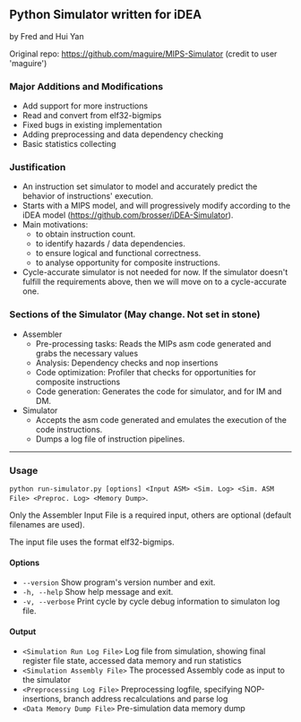 ## Python Simulator written for iDEA
by Fred and Hui Yan

Original repo: https://github.com/maguire/MIPS-Simulator
(credit to user 'maguire')

### Major Additions and Modifications
* Add support for more instructions
* Read and convert from elf32-bigmips
* Fixed bugs in existing implementation
* Adding preprocessing and data dependency checking
* Basic statistics collecting

### Justification
* An instruction set simulator to model and accurately predict the behavior of instructions' execution.
* Starts with a MIPS model, and will progressively modify according to the iDEA model (https://github.com/brosser/iDEA-Simulator).
* Main motivations:
	- to obtain instruction count.
	- to identify hazards / data dependencies.
	- to ensure logical and functional correctness.
	- to analyse opportunity for composite instructions.
* Cycle-accurate simulator is not needed for now. If the simulator doesn't fulfill the requirements above, then we will move on to a cycle-accurate one. 

### Sections of the Simulator (May change. Not set in stone)
* Assembler
	* Pre-processing tasks: Reads the MIPs asm code generated and grabs the necessary values
	* Analysis: Dependency checks and nop insertions
	* Code optimization: Profiler that checks for opportunities for composite instructions
	* Code generation: Generates the code for simulator, and for IM and DM.
* Simulator
	* Accepts the asm code generated and emulates the execution of the code instructions.
	* Dumps a log file of instruction pipelines.
	
------

### Usage

`python run-simulator.py [options] <Input ASM> <Sim. Log> <Sim. ASM File> <Preproc. Log> <Memory Dump>`.

Only the Assembler Input File is a required input, others are optional (default filenames are used).

The input file uses the format elf32-bigmips.

#### Options

- `--version` Show program's version number and exit.
- `-h, --help` Show help message and exit.
- `-v, --verbose` Print cycle by cycle debug information to simulaton log file.
 
#### Output

- `<Simulation Run Log File>` Log file from simulation, showing final register file state, accessed data memory and run statistics
- `<Simulation Assembly File>` The processed Assembly code as input to the simulator
- `<Preprocessing Log File>` Preprocessing logfile, specifying NOP-insertions, branch address recalculations and parse log
- `<Data Memory Dump File>` Pre-simulation data memory dump
